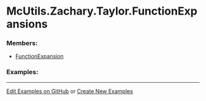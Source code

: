 # <a id="McUtils.Zachary.Taylor.FunctionExpansions">McUtils.Zachary.Taylor.FunctionExpansions</a>
    


### Members:

  - [FunctionExpansion](FunctionExpansions/FunctionExpansion.md)

### Examples:



___

[Edit Examples on GitHub](https://github.com/McCoyGroup/References/edit/gh-pages/Documentation/examples/McUtils/Zachary/Taylor/FunctionExpansions.md) or 
[Create New Examples](https://github.com/McCoyGroup/References/new/gh-pages/?filename=Documentation/examples/McUtils/Zachary/Taylor/FunctionExpansions.md)